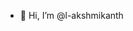 - 👋 Hi, I’m @l-akshmikanth


<!---
l-akshmikanth/l-akshmikanth is a ✨ special ✨ repository because its `README.md` (this file) appears on your GitHub profile.
You can click the Preview link to take a look at your changes.
--->
